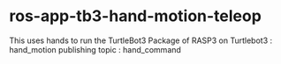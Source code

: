 # ros-app-tb3-hand-motion-teleop
This uses hands to run the TurtleBot3 
Package of RASP3 on Turtlebot3 : hand_motion 
   publishing topic : hand_command
